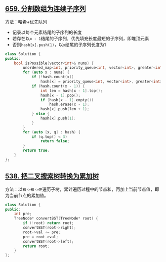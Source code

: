 ## [659. 分割数组为连续子序列](https://leetcode.cn/problems/split-array-into-consecutive-subsequences/)

方法：哈希+优先队列

- 记录以每个元素结尾的子序列的长度
- 若存在以`x - 1`结尾的子序列，优先填充长度最短的子序列，即堆顶元素
- 否则`hash[x].push(1)`，以`x`结尾的子序列长度为1

```cpp
class Solution {
public:
    bool isPossible(vector<int>& nums) {
        unordered_map<int, priority_queue<int, vector<int>, greater<int>>> hash;
        for (auto x : nums) {
            if (!hash.count(x))
                hash[x] = priority_queue<int, vector<int>, greater<int>>();
            if (hash.count(x - 1)) {
                int len = hash[x - 1].top();
                hash[x - 1].pop();
                if (hash[x - 1].empty())
                    hash.erase(x - 1);
                hash[x].push(len + 1);
            } else {
                hash[x].push(1);
            }
        }
        for (auto [x, q] : hash) {
            if (q.top() < 3)
                return false;
        }
        return true;
    }
};
```



## [538. 把二叉搜索树转换为累加树](https://leetcode.cn/problems/convert-bst-to-greater-tree/)

方法：以`右->根->左`遍历子树，累计遍历过程中的节点和，再加上当前节点值，即为当前节点的累加值。

```cpp
class Solution {
public:
    int pre;
    TreeNode* convertBST(TreeNode* root) {
        if (!root) return root;
        convertBST(root->right);
        root->val += pre;
        pre = root->val;
        convertBST(root->left);
        return root;
    }
};
```
